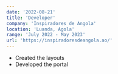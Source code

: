 ```yaml
---
date: '2022-08-21'
title: 'Developer'
company: 'Inspiradores de Angola'
location: 'Luanda, Agola'
range: 'July 2022 - May 2023'
url: 'https://inspiradoresdeangola.ao/'
---
```


- Created the layouts
- Developed the portal
